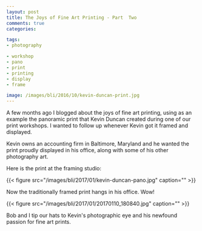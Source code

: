 ```yaml
---
layout: post
title: The Joys of Fine Art Printing - Part  Two
comments: true
categories:

tags:
- photography

- workshop
- pano
- print
- printing
- display
- frame

image: /images/bli/2016/10/kevin-duncan-print.jpg
---
```


A few months ago I blogged about the joys of fine art printing, using as an example the panoramic print that Kevin Duncan created during one of our print workshops. I wanted to follow up whenever Kevin got it framed and displayed. 

<!--more-->

Kevin owns an accounting firm in Baltimore, Maryland and he wanted the print proudly displayed in his office, along with some of his other photography art. 

Here is the print at the framing studio:

{{< figure src="/images/bli/2017/01/kevin-duncan-pano.jpg" caption="" >}}

Now the traditionally framed print hangs in his office. Wow! 

{{< figure src="/images/bli/2017/01/20170110_180840.jpg" caption="" >}}

Bob and I tip our hats to Kevin's photographic eye and his newfound passion for fine art prints. 









